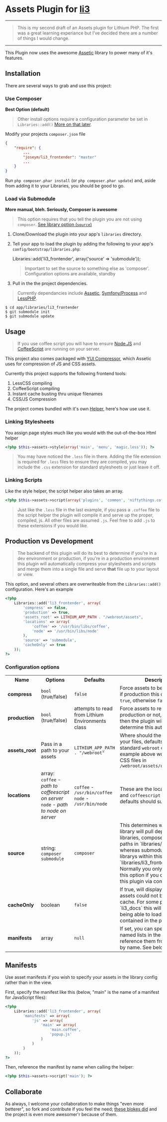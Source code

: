 # Assets Plugin for [li3](http://lithify.me)

***

> This is my second draft of an Assets plugin for Lithium PHP. The first was a great learning experiance but I've decided there are a number of things I would change.

***

This Plugin now uses the awesome [Assetic](https://github.com/kriswallsmith/assetic) library to power many of it's features.

## Installation
There are several ways to grab and use this project:

### Use Composer
__Best Option (default)__

> Other install options require a configuration parameter be set in `Libraries::add()`
> [More on that later](https://github.com/joseym/li3_frontender#configuration-options).

Modify your projects `composer.json` file

~~~ json
{
    "require": {
    	...
        "joseym/li3_frontender": "master"
        ...
    }
}
~~~

Run `php composer.phar install` (or `php composer.phar update`) and, aside from adding it to your Libraries, you should be good to go.

### Load via Submodule
__More manual, bleh. Seriously, Composer is awesome__

> This option requires that you tell the plugin you are not using `composer`.
> [See library option (`source`)](https://github.com/joseym/li3_frontender#configuration-options)

1. Clone/Download the plugin into your app's ``libraries`` directory.
2. Tell your app to load the plugin by adding the following to your app's ``config/bootstrap/libraries.php``:

	Libraries::add('li3_frontender', array('source' => 'submodule'));

	> Important to set the source to something else as 'composer'.
	> Configuration options are available, standby

3. Pull in the the project dependencies.

> Currently dependancies include [Assetic](https://github.com/kriswallsmith/assetic#readme), [Symfony/Process](https://github.com/symfony/Process#readme) and [LessPHP](https://github.com/leafo/lessphp#readme).

	$ cd app/libraries/li3_frontender
	$ git submodule init
	$ git submodule update


## Usage

> If you use coffee script you will have to ensure [Node.JS](http://nodejs.org/) and [CoffeeScript](http://http://coffeescript.org) are running on your server.

This project also comes packaged with [YUI Compressor](http://yuilibrary.com/download/yuicompressor/), which Assetic uses for compression of JS and CSS assets.

Currently this project supports the following frontend tools:

1. LessCSS compiling
2. CoffeeScript compiling
3. Instant cache busting thru unique filenames
4. CSS/JS Compression

The project comes bundled with it's own [Helper](https://github.com/joseym/li3_frontender/blob/assetic/extensions/helper/Assets.php), here's how use use it.

### Linking Stylesheets
You assign page styles much like you would with the out-of-the-box Html helper

~~~ php
<?php $this->assets->style(array('main', 'menu', 'magic.less')); ?>
~~~

> You may have noticed the `.less` file in there. Adding the file extension is required for `.less` files to ensure they are compiled, you may include the `.css` extension for standard stylesheets or just leave it off.

### Linking Scripts
Like the style helper, the script helper also takes an array.

~~~ php
<?php $this->assets->script(array('plugins', 'common', 'niftythings.coffee')); ?>
~~~

> Just like the `.less` file in the last example, if you pass a `.coffee` file to the script helper the plugin will compile it and serve up the proper, compiled, js. All other files are assumed `.js`. Feel free to add `.js` to these extensions if you would like.

## Production vs Development

> The backend of this plugin will do its best to determine if you're in a dev environment or production, if you're in a production environment this plugin will automatically compress your stylesheets and scripts and merge them into a single file and serve __that__ file up to your layout or view.

This option, and several others are overwriteable from the `Libraries::add()` configuration. Here's an example

~~~ php
<?php
	Libraries::add('li3_frontender', array(
		'compress' => false,
		'production' => true,
		'assets_root' => LITHIUM_APP_PATH . "/webroot/assets",
		'locations' => array(
			'coffee' => '/usr/bin/libs/coffee',
			'node' => '/usr/bin/libs/node'
		),
		'source' => 'submodule',
		'cacheOnly' => true
	));
?>
~~~

### Configuration options

<table>
	<tr>
		<th>Name</th>
		<th>Options</th>
		<th>Defaults</th>
		<th>Description</th>
	</tr>
	<tr>
		<td><strong>compress</strong></td>
		<td><code>bool</code> (true/false)</td>
		<td><code>false<strong></td>
		<td>Force assets to be compressed, if production this defaults to <code>true</code>, otherwise <code>false</code>.</td>
	</tr>
	<tr>
		<td><strong>production</strong></td>
		<td><code>bool</code> (true/false)</td>
		<td>attempts to read from Lithium Environments class</td>
		<td>Force assets to render in production or not, if this isn't set then the plugin will attempt to determine this automagically.</td>
	</tr>
	<tr>
		<td><strong>assets_root</strong></td>
		<td>Pass in a path to your assets</td>
		<td><code>LITHIUM_APP_PATH . "/webroot"</code></td>
		<td>Where should the plugin look for your files, defaults to the standard <code>webroot</code> directory. The example above would look for CSS files in <code>/webroot/assets/css/</code></td>
	</tr>
	<tr>
		<td><strong>locations</strong></td>
		<td>array: <code>coffee</code> - <em>path to coffeescript on server</em><br /><code>node</code> - <em>path to node on server</em></td>
		<td><code>coffee</code> - <code>/usr/bin/coffee</code><br /><code>node</code> - <code>/usr/bin/node</code></td>
		<td>These are the locations of <code>node</code> and <code>coffeescript</code> on your server, defaults should suffice.</td>
	</tr>
	<tr>
		<td><strong>source</strong></td>
		<td>string: <code>composer</code><br /><code>submodule</code></td>
		<td><code>composer</code></td>
		<td>
			This determines where the library will pull dependency libraries, composer uses vendor paths in
			`libraries/_source` whereas submodule loads librarys within this plugin `libraries/li3_frontender/libraries`.
			Normally you only need to set this option if you do not install this plugin via composer.
		</td>
	</tr>
	<tr>
		<td><strong>cacheOnly</strong></td>
		<td>boolean</td>
		<td><code>false<code></td>
		<td>
			If true, will display a 404 if the assets could not be read from cache. For some plugins, such as
			`li3_docs` this will result in not being able to load the css contained in the plugin.
		</td>
	</tr>
	<tr>
		<td><strong>manifests</strong></td>
		<td>array</td>
		<td><code>null<code></td>
		<td>
			If set, you can specify assets in named lists in the config, then reference them from the helper by name. See below.
		</td>
	</tr>
</table>

## Manifests

Use asset manifests if you wish to specify your assets in the library config rather than in the view.

First, specify the manifest like this (below, "main" is the name of a manifest for JavaScript files):

~~~ php
<?php
	Libraries::add('li3_frontender', array(
		'manifests' => array(
			'js' => array(
				'main' => array(
					'main.coffee',
					'popup.js'
				)
			)
		)
	));
?>
~~~

Then, reference the manifest by name when calling the helper:

~~~ php
<?php $this->assets->script('main'); ?>
~~~

## Collaborate
As always, I welcome your collaboration to make things "even more betterer", so fork and contribute if you feel the need; [these blokes did](https://github.com/joseym/li3_frontender/graphs/contributors) and the project is even more awesomer'r because of them.
